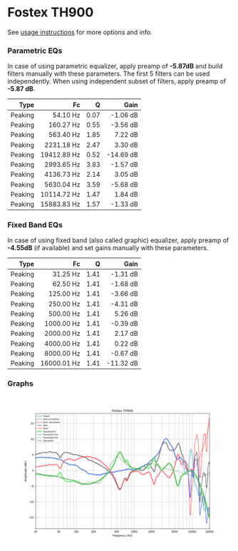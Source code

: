 # Fostex TH900
See [usage instructions](https://github.com/jaakkopasanen/AutoEq#usage) for more options and info.

### Parametric EQs
In case of using parametric equalizer, apply preamp of **-5.87dB** and build filters manually
with these parameters. The first 5 filters can be used independently.
When using independent subset of filters, apply preamp of **-5.87 dB**.

| Type    | Fc          |    Q | Gain      |
|--------:|------------:|-----:|----------:|
| Peaking | 54.10 Hz    | 0.07 | -1.06 dB  |
| Peaking | 160.27 Hz   | 0.55 | -3.56 dB  |
| Peaking | 563.40 Hz   | 1.85 | 7.22 dB   |
| Peaking | 2231.18 Hz  | 2.47 | 3.30 dB   |
| Peaking | 19412.89 Hz | 0.52 | -14.69 dB |
| Peaking | 2993.65 Hz  | 3.83 | -1.57 dB  |
| Peaking | 4136.73 Hz  | 2.14 | 3.05 dB   |
| Peaking | 5630.04 Hz  | 3.59 | -5.68 dB  |
| Peaking | 10114.72 Hz | 1.47 | 1.84 dB   |
| Peaking | 15883.83 Hz | 1.57 | -1.33 dB  |

### Fixed Band EQs
In case of using fixed band (also called graphic) equalizer, apply preamp of **-4.55dB**
(if available) and set gains manually with these parameters.

| Type    | Fc          |    Q | Gain      |
|--------:|------------:|-----:|----------:|
| Peaking | 31.25 Hz    | 1.41 | -1.31 dB  |
| Peaking | 62.50 Hz    | 1.41 | -1.68 dB  |
| Peaking | 125.00 Hz   | 1.41 | -3.66 dB  |
| Peaking | 250.00 Hz   | 1.41 | -4.31 dB  |
| Peaking | 500.00 Hz   | 1.41 | 5.26 dB   |
| Peaking | 1000.00 Hz  | 1.41 | -0.39 dB  |
| Peaking | 2000.00 Hz  | 1.41 | 2.17 dB   |
| Peaking | 4000.00 Hz  | 1.41 | 0.22 dB   |
| Peaking | 8000.00 Hz  | 1.41 | -0.67 dB  |
| Peaking | 16000.01 Hz | 1.41 | -11.32 dB |

### Graphs
![](./Fostex%20TH900.png)